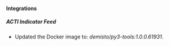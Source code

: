 #### Integrations
##### ACTI Indicator Feed
- Updated the Docker image to: *demisto/py3-tools:1.0.0.61931*.
